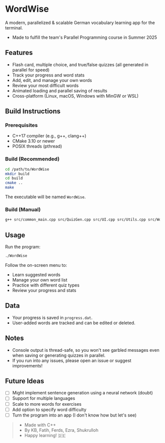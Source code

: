 # WordWise

A modern, parallelized & scalable German vocabulary learning app for the terminal.
- Made to fulfill the team's Parallel Programming course in Summer 2025

## Features
- Flash card, multiple choice, and true/false quizzes (all generated in parallel for speed)
- Track your progress and word stats
- Add, edit, and manage your own words
- Review your most difficult words
- Animated loading and parallel saving of results
- Cross-platform (Linux, macOS, Windows with MinGW or WSL)

## Build Instructions

### Prerequisites
- C++17 compiler (e.g., g++, clang++)
- CMake 3.10 or newer
- POSIX threads (pthread)

### Build (Recommended)
```sh
cd /path/to/WordWise
mkdir build
cd build
cmake ..
make
```
The executable will be named `WordWise`.

### Build (Manual)
```sh
g++ src/common_main.cpp src/QuizGen.cpp src/UI.cpp src/Utils.cpp src/WordDatabase.cpp -o WordWise -lpthread
```

## Usage
Run the program:
```sh
./WordWise
```

Follow the on-screen menu to:
- Learn suggested words
- Manage your own word list
- Practice with different quiz types
- Review your progress and stats

## Data
- Your progress is saved in `progress.dat`.
- User-added words are tracked and can be edited or deleted.

## Notes
- Console output is thread-safe, so you won't see garbled messages even when saving or generating quizzes in parallel.
- If you run into any issues, please open an issue or suggest improvements!

## Future Ideas
- [ ] Might implement sentence generation using a neural network (doubt)
- [ ] Support for multiple languages
- [ ] Scale to more words for exercises
- [ ] Add option to specify word difficulty
- [ ] Turn the program into an app (I don't know how but let's see)

> - Made with C++
> - By KB, Fatih, Ferds, Ezra, Shukrulloh
> - Happy learning! 🇩🇪
